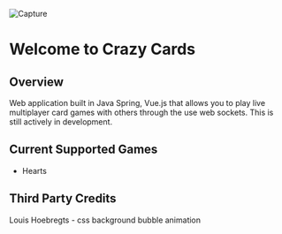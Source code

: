 ![Capture](https://github.com/user-attachments/assets/1add388a-43db-4451-b8ac-114779090e2c)

# Welcome to Crazy Cards
## Overview
Web application built in Java Spring, Vue.js that allows you to play live multiplayer card games
with others through the use web sockets. This is still actively in development.

## Current Supported Games
- Hearts

## Third Party Credits
Louis Hoebregts - css background bubble animation
